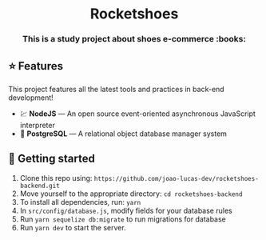 <h1 align="center">Rocketshoes</h1>

<h3 align="center"> This is a study project about shoes e-commerce :books:</h3>

## :star: Features

This project features all the latest tools and practices in back-end development!

- 💹 **NodeJS** — An open source event-oriented asynchronous JavaScript interpreter
- :elephant: **PostgreSQL** — A relational object database manager system

## :electric_plug: Getting started

1. Clone this repo using: `https://github.com/joao-lucas-dev/rocketshoes-backend.git`
2. Move yourself to the appropriate directory: `cd rocketshoes-backend`
3. To install all dependencies, run: `yarn`
4. In `src/config/database.js`, modify fields for your database rules
5. Run `yarn sequelize db:migrate` to run migrations for database
6. Run `yarn dev` to start the server.
